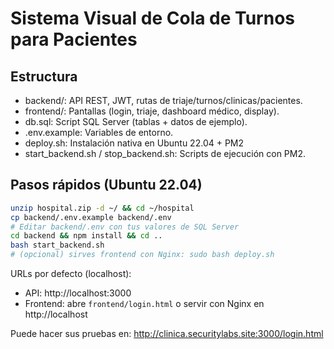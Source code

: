 # Sistema Visual de Cola de Turnos para Pacientes
## Estructura
- backend/: API REST, JWT, rutas de triaje/turnos/clinicas/pacientes.
- frontend/: Pantallas (login, triaje, dashboard médico, display).
- db.sql: Script SQL Server (tablas + datos de ejemplo).
- .env.example: Variables de entorno.
- deploy.sh: Instalación nativa en Ubuntu 22.04 + PM2
- start_backend.sh / stop_backend.sh: Scripts de ejecución con PM2.

## Pasos rápidos (Ubuntu 22.04)
```bash
unzip hospital.zip -d ~/ && cd ~/hospital
cp backend/.env.example backend/.env
# Editar backend/.env con tus valores de SQL Server
cd backend && npm install && cd ..
bash start_backend.sh
# (opcional) sirves frontend con Nginx: sudo bash deploy.sh
```

URLs por defecto (localhost):
- API: http://localhost:3000
- Frontend: abre `frontend/login.html` o servir con Nginx en http://localhost



Puede hacer sus pruebas en:
http://clinica.securitylabs.site:3000/login.html
